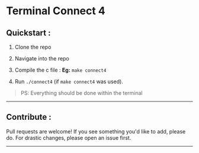 # __Terminal Connect 4__

## __Quickstart :__

1. Clone the repo

2. Navigate into the repo

3. Compile the c file : __Eg:__ `make connect4`

4. Run `./connect4` (if `make connect4` was used). 

>PS: Everything should be done within the terminal

---
## __Contribute :__
Pull requests are welcome! If you see something you'd like to add, please do. For drastic changes, please open an issue first.

--- 
